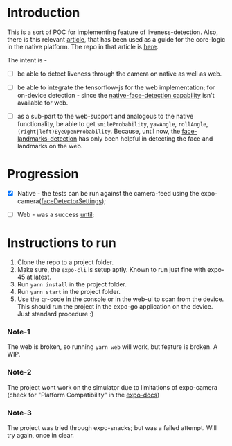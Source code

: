 # Introduction

This is a sort of POC for implementing feature of liveness-detection. Also, there is this relevant [article](https://osamaqarem.com/blog/intro-to-liveness-detection-with-react-native), that has been used as a guide for the core-logic in the native platform. The repo in that article is [here](https://github.com/osamaqarem/liveness-detection-react-native).

The intent is -

- [ ] be able to detect liveness through the camera on native as well as web.

- [ ] be able to integrate the tensorflow-js for the web implementation; for on-device detection - since the [native-face-detection capability](https://docs.expo.dev/versions/latest/sdk/camera/#facedetectorsettings) isn't available for web.

- [ ] as a sub-part to the web-support and analogous to the native functionality, be able to get `smileProbability`, `yawAngle`, `rollAngle`, `(right|left)EyeOpenProbability`. Because, until now, the [face-landmarks-detection](https://github.com/tensorflow/tfjs-models/tree/master/face-landmarks-detection) has only been helpful in detecting the face and landmarks on the web.


# Progression

- [x] Native - the tests can be run against the camera-feed using the expo-camera([faceDetectorSettings](https://docs.expo.dev/versions/latest/sdk/camera/#facedetectorsettings));

- [ ] Web - was a success [until](https://github.com/astriskit/expo-with-face-detection/commit/2acf4160db3bc83e5109bfc6c88e4a99cc61367b);


# Instructions to run

1) Clone the repo to a project folder.
2) Make sure, the `expo-cli` is setup aptly. Known to run just fine with expo-45 at latest.
3) Run `yarn install` in the project folder.
4) Run `yarn start` in the project folder.
5) Use the qr-code in the console or in the web-ui to scan from the device. This should run the project in the expo-go application on the device. Just standard procedure :)

### Note-1

The web is broken, so running `yarn web` will work, but feature is broken. A WIP.

### Note-2

The project wont work on the simulator due to limitations of expo-camera (check for "Platform Compatibility" in the [expo-docs](https://docs.expo.dev/versions/latest/sdk/camera))

### Note-3

The project was tried through expo-snacks; but was a failed attempt. Will try again, once in clear.



